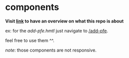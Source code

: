 # components

**Visit [link](https://mohamedpierre.github.io/components/) to have an overview on what this repo is about**

ex:
for the *add-pfe.hmtl* just navigate to [/add-pfe](https://mohamedbirali.github.io/components/).

feel free to use them ^^.

*note*: those components are not responsive.
